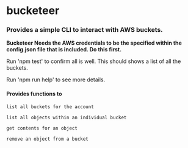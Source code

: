 # bucketeer

### Provides a simple CLI to interact with AWS buckets.

****Bucketeer Needs the AWS credentials to be the specified within the config.json file that is included. Do this first.**** 



Run 'npm test' to confirm all is well. This should shows a list of all the buckets.

Run 'npm run help' to see more details.

#### Provides functions to 
    
    list all buckets for the account
    
    list all objects within an individual bucket
    
    get contents for an object
    
    remove an object from a bucket
